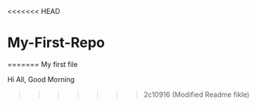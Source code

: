 <<<<<<< HEAD
# My-First-Repo

=======
My first file

Hi All, Good Morning
>>>>>>> 2c10916 (Modified Readme fikle)
